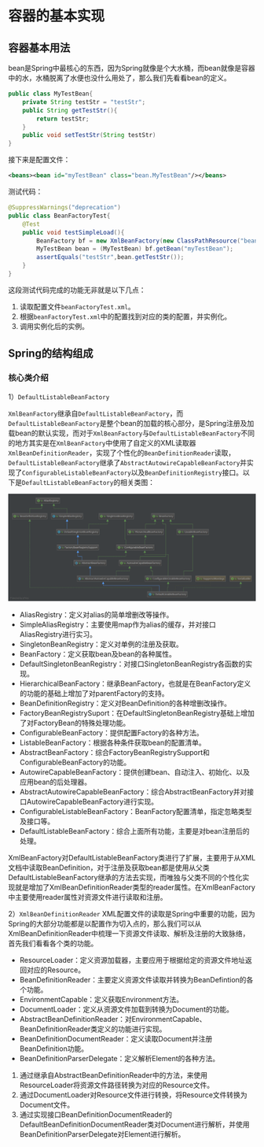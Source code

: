 # 容器的基本实现

## 容器基本用法

bean是Spring中最核心的东西，因为Spring就像是个大水桶，而bean就像是容器中的水，水桶脱离了水便也没什么用处了，那么我们先看看bean的定义。

```java
public class MyTestBean{
    private String testStr = "testStr";
    public String getTestStr(){
        return testStr;
    }
    public void setTestStr(String testStr)
}
```

接下来是配置文件：

```xml
<beans><bean id="myTestBean" class="bean.MyTestBean"/></beans>
```

测试代码：

```java
@SuppressWarnings("deprecation")
public class BeanFactoryTest{
    @Test
    public void testSimpleLoad(){
        BeanFactory bf = new XmlBeanFactory(new ClassPathResource("beanFactoryTest.xml"));
        MyTestBean bean = (MyTestBean) bf.getBean("myTestBean");
        assertEquals("testStr",bean.getTestStr());
    }
}
```

这段测试代码完成的功能无非就是以下几点：

1. 读取配置文件`beanFactoryTest.xml`。
2. 根据`beanFactoryTest.xml`中的配置找到对应的类的配置，并实例化。
3. 调用实例化后的实例。

## Spring的结构组成

### 核心类介绍

1）`DefaultListableBeanFactory`

`XmlBeanFactory`继承自`DefaultListableBeanFactory`，而`DefaultListableBeanFactory`是整个bean的加载的核心部分，是Spring注册及加载bean的默认实现，而对于`XmlBeanFactory`与`DefaultListableBeanFactory`不同的地方其实是在`XmlBeanFactory`中使用了自定义的XML读取器`XmlBeanDefinitionReader`，实现了个性化的`BeanDefinitionReader`读取，`DefaultListableBeanFactory`继承了`AbstractAutowireCapableBeanFactory`并实现了`ConfigurableListableBeanFactory`以及`BeanDefinitionRegistry`接口。以下是`DefaultListableBeanFactory`的相关类图：

![](../image/282.png)

- AliasRegistry：定义对alias的简单增删改等操作。
- SimpleAliasRegistry：主要使用map作为alias的缓存，并对接口AliasRegistry进行实习。
- SingletonBeanRegistry：定义对单例的注册及获取。
- BeanFactory：定义获取bean及bean的各种属性。
- DefaultSingletonBeanRegistry：对接口SingletonBeanRegistry各函数的实现。
- HierarchicalBeanFactory：继承BeanFactory，也就是在BeanFactory定义的功能的基础上增加了对parentFactory的支持。
- BeanDefinitionRegistry：定义对BeanDefinition的各种增删改操作。
- FactoryBeanRegistrySuport：在DefaultSingletonBeanRegistry基础上增加了对FactoryBean的特殊处理功能。
- ConfigurableBeanFactory：提供配置Factory的各种方法。
- ListableBeanFactory：根据各种条件获取bean的配置清单。
- AbstractBeanFactory：综合FactoryBeanRegistrySupport和ConfigurableBeanFactory的功能。
- AutowireCapableBeanFactory：提供创建bean、自动注入、初始化、以及应用bean的后处理器。
- AbstractAutowireCapableBeanFactory：综合AbstractBeanFactory并对接口AutowireCapableBeanFactory进行实现。
- ConfigurableListableBeanFactory：BeanFactory配置清单，指定忽略类型及接口等。
- DefaultListableBeanFactory：综合上面所有功能，主要是对bean注册后的处理。

XmlBeanFactory对DefaultListableBeanFactory类进行了扩展，主要用于从XML文档中读取BeanDefinition，对于注册及获取bean都是使用从父类DefaultListableBeanFactory继承的方法去实现，而唯独与父类不同的个性化实现就是增加了XmlBeanDefinitionReader类型的reader属性。在XmlBeanFactory中主要使用reader属性对资源文件进行读取和注册。

2）`XmlBeanDefinitionReader`
XML配置文件的读取是Spring中重要的功能，因为Spring的大部分功能都是以配置作为切入点的，那么我们可以从XmlBeanDefinitionReader中梳理一下资源文件读取、解析及注册的大致脉络，首先我们看看各个类的功能。
- ResourceLoader：定义资源加载器，主要应用于根据给定的资源文件地址返回对应的Resource。
- BeanDefinitionReader：主要定义资源文件读取并转换为BeanDefintion的各个功能。
- EnvironmentCapable：定义获取Environment方法。
- DocumentLoader：定义从资源文件加载到转换为Document的功能。
- AbstractBeanDefinitionReader：对EnvironmentCapable、BeanDefinitionReader类定义的功能进行实现。
- BeanDefinitionDocumentReader：定义读取Document并注册BeanDefinition功能。
- BeanDefinitionParserDelegate：定义解析Element的各种方法。

1. 通过继承自AbstractBeanDefinitionReader中的方法，来使用ResourceLoader将资源文件路径转换为对应的Resource文件。
2. 通过DocumentLoader对Resource文件进行转换，将Resource文件转换为Document文件。
3. 通过实现接口BeanDefinitionDocumentReader的DefaultBeanDefinitionDocumentReader类对Document进行解析，并使用BeanDefinitionParserDelegate对Element进行解析。